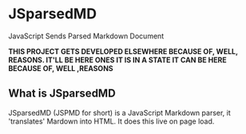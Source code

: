 # JSparsedMD
JavaScript Sends Parsed Markdown Document

**THIS PROJECT GETS DEVELOPED ELSEWHERE BECAUSE OF, WELL, REASONS. IT'LL BE HERE ONES IT IS IN A STATE IT CAN BE HERE BECAUSE OF, WELL ,REASONS**

## What is JSparsedMD
JSparsedMD (JSPMD for short) is a JavaScript Markdown parser, it 'translates' Mardown into HTML. It does this live on page load.
